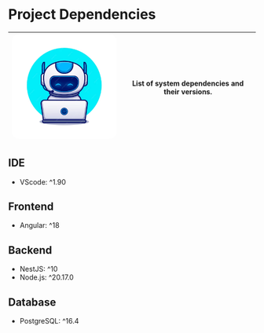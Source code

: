 # Project Dependencies

| <img src="./assets/images/logo-dependencies.png" alt="Logo" width="300" style="border-radius: 15px;"/> | **List of system dependencies and their versions.** |
|------------------------------------------------|---------------------------------------------------------------------------------------------------------------------------------------------------------------------------------------------------------------------------|

## IDE
- VScode: ^1.90

## Frontend
- Angular: ^18

## Backend
- NestJS: ^10
- Node.js: ^20.17.0

## Database
- PostgreSQL: ^16.4
